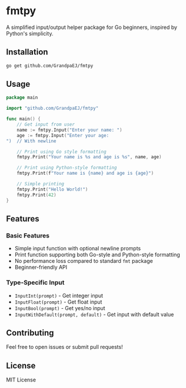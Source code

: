 # fmtpy

A simplified input/output helper package for Go beginners, inspired by Python's simplicity.

## Installation

```bash
go get github.com/GrandpaEJ/fmtpy
```

## Usage

```go
package main

import "github.com/GrandpaEJ/fmtpy"

func main() {
    // Get input from user
    name := fmtpy.Input("Enter your name: ")
    age := fmtpy.Input("Enter your age: 
")  // With newline

    // Print using Go style formatting
    fmtpy.Print("Your name is %s and age is %s", name, age)

    // Print using Python-style formatting
    fmtpy.Print(f"Your name is {name} and age is {age}")

    // Simple printing
    fmtpy.Print("Hello World!")
    fmtpy.Print(42)
}
```

## Features

### Basic Features
- Simple input function with optional newline prompts
- Print function supporting both Go-style and Python-style formatting
- No performance loss compared to standard `fmt` package
- Beginner-friendly API

### Type-Specific Input
- `InputInt(prompt)` - Get integer input
- `InputFloat(prompt)` - Get float input
- `InputBool(prompt)` - Get yes/no input
- `InputWithDefault(prompt, default)` - Get input with default value


## Contributing

Feel free to open issues or submit pull requests!

## License

MIT License
